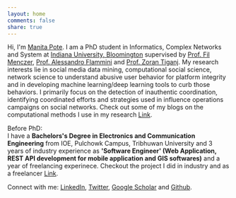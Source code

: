 ```yaml
---
layout: home
comments: false
share: true
---
```


Hi, I'm [Manita Pote](https://cnets.indiana.edu/groups/nan/people/). I am a PhD student in Informatics, Complex Networks and System 
at [Indiana University, Bloomington](https://www.indiana.edu/)
supervised by [Prof. Fil Menczer](https://cnets.indiana.edu/fil/), 
[Prof. Alessandro Flammini](https://cnets.indiana.edu/aflammin/) and 
[Prof. Zoran Tiganj](https://homes.luddy.indiana.edu/ztiganj/). 
My research interests lie in social media data mining, computational social science, network science
to understand abusive user behavior for platform integrity and
in developing machine learning/deep learning tools to 
curb those behaviors. I primarily focus on the detection 
of inauthentic coordination, identifying coordinated 
efforts and strategies used in influence operations campaigns
on social networks. Check out some of my blogs on the computational methods I use in my research
[Link](https://manitapote.github.io/posts/).

Before PhD: <br />
I have a **Bachelors's Degree in Electronics and 
Communication Engineering** from IOE, 
Pulchowk Campus, Tribhuwan University and 3 years of 
industry experience as **'Software Engineer'
(Web Application, REST API development for mobile 
application and GIS softwares)** and a year 
of freelancing experinece. Checkout the project I 
did in industry and as a freelancer <a href="https://www.linkedin.com/in/manitapote" target="_blank">Link</a>.

Connect with me: <a href="https://www.linkedin.com/in/manitapote" target="_blank">LinkedIn</a>,
<a href="https://twitter.com/manitapote" target="_blank">Twitter</a>, 
<a href="https://scholar.google.com/citations?user=ukS-vPcAAAAJ&hl=en&oi=ao" target="_blank">Google Scholar</a> 
and <a href="https://github.com/manitapote" target="_blank">Github</a>.

